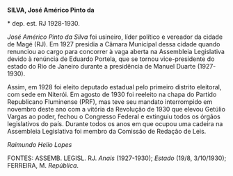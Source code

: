 **SILVA, José Américo Pinto da**

\* dep. est. RJ 1928-1930.

*José Américo Pinto da Silva* foi usineiro, líder político e vereador da
cidade de Magé (RJ). Em 1927 presidia a Câmara Municipal dessa cidade
quando renunciou ao cargo para concorrer à vaga aberta na Assembleia
Legislativa devido à renúncia de Eduardo Portela, que se tornou
vice-presidente do estado do Rio de Janeiro durante a presidência de
Manuel Duarte (1927-1930).

Assim, em 1928 foi eleito deputado estadual pelo primeiro distrito
eleitoral, com sede em Niterói. Em agosto de 1930 foi reeleito na chapa
do Partido Republicano Fluminense (PRF), mas teve seu mandato
interrompido em novembro deste ano com a vitória da Revolução de 1930
que elevou Getúlio Vargas ao poder, fechou o Congresso Federal e
extinguiu todos os órgãos legislativos do país. Durante todos os anos em
que ocupou uma cadeira na Assembleia Legislativa foi membro da Comissão
de Redação de Leis.

*Raimundo Helio Lopes*

FONTES: ASSEMB. LEGISL. RJ. *Anais* (1927-1930); *Estado* (19/8,
3/10/1930); FERREIRA, M. *República*.
